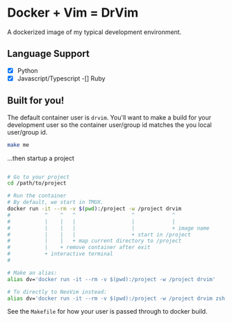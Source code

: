 # Docker + Vim = DrVim

A dockerized image of my typical development environment.

## Language Support
-[x] Python
-[x] Javascript/Typescript
-[] Ruby

## Built for you!

The default container user is `drvim`.
You'll want to make a build for your development user so the container user/group id matches the you
local user/group id.

```sh
make me
```

...then startup a project
```sh

# Go to your project
cd /path/to/project

# Run the container
# By default, we start in TMUX.
docker run -it --rm -v $(pwd):/project -w /project drvim
#           ^    ^   ^                  ^            ^
#           |    |   |                  |            |
#           |    |   |                  |            + image name
#           |    |   |                  + start in /project
#           |    |   + map current directory to /project
#           |    + remove container after exit
#           + interactive terminal
#          

# Make an alias:
alias dv='docker run -it --rm -v $(pwd):/project -w /project drvim'

# To directly to NeoVim instead:
alias dv='docker run -it --rm -v $(pwd):/project -w /project drvim zsh -il -c nvim'
```

See the `Makefile` for how your user is passed through to docker build.
